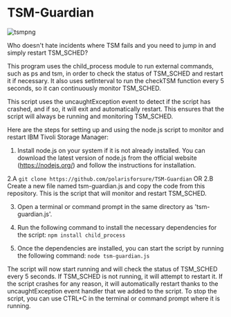# TSM-Guardian
![tsmpng](https://user-images.githubusercontent.com/43050319/206471871-aa01ee3b-7132-43c5-936c-b71af9d9d75d.png)

Who doesn't hate incidents where TSM fails and you need to jump in and simply restart TSM_SCHED?

This program uses the child_process module to run external commands, such as ps and tsm, in order to check the status of TSM_SCHED and restart it if necessary. It also uses setInterval to run the checkTSM function every 5 seconds, so it can continuously monitor TSM_SCHED.

This script uses the uncaughtException event to detect if the script has crashed, and if so, it will exit and automatically restart. This ensures that the script will always be running and monitoring TSM_SCHED.

Here are the steps for setting up and using the node.js script to monitor and restart IBM Tivoli Storage Manager:

1. Install node.js on your system if it is not already installed. You can download the latest version of node.js from the official website (https://nodejs.org/) and follow the instructions for installation.

2.A `git clone https://github.com/polarisforsure/TSM-Guardian`
OR
2.B Create a new file named tsm-guardian.js and copy the code from this repository. This is the script that will monitor and restart TSM_SCHED.

3. Open a terminal or command prompt in the same directory as 'tsm-guardian.js'. 

4. Run the following command to install the necessary dependencies for the script: 
`npm install child_process`

5. Once the dependencies are installed, you can start the script by running the following command:
`node tsm-guardian.js`

The script will now start running and will check the status of TSM_SCHED every 5 seconds. If TSM_SCHED is not running, it will attempt to restart it.
If the script crashes for any reason, it will automatically restart thanks to the uncaughtException event handler that we added to the script.
To stop the script, you can use CTRL+C in the terminal or command prompt where it is running.
